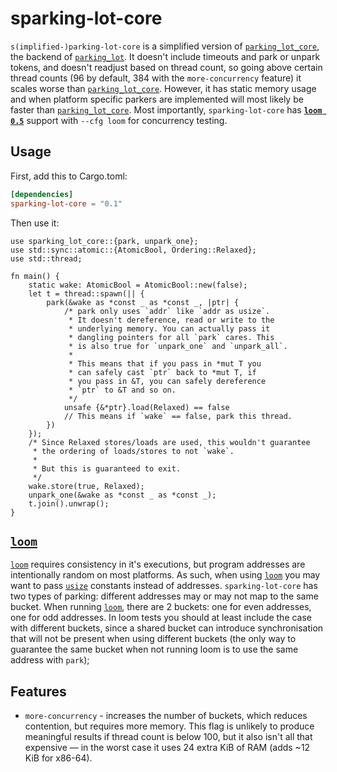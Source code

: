 # sparking-lot-core

`s(implified-)parking-lot-core` is a simplified version of [`parking_lot_core`],
the backend of [`parking_lot`]. It doesn't include timeouts and park or unpark
tokens, and doesn't readjust based on thread count, so going above certain thread
counts (96 by default, 384 with the `more-concurrency` feature) it scales worse
than [`parking_lot_core`]. However, it has static memory usage and when platform
specific parkers are implemented will most likely be faster than [`parking_lot_core`].
Most importantly, `sparking-lot-core` has **[`loom 0.5`]** support with `--cfg loom`
for concurrency testing.

## Usage

First, add this to Cargo.toml:

```toml
[dependencies]
sparking-lot-core = "0.1"
```

Then use it:

```rust,no_run
use sparking_lot_core::{park, unpark_one};
use std::sync::atomic::{AtomicBool, Ordering::Relaxed};
use std::thread;

fn main() {
    static wake: AtomicBool = AtomicBool::new(false);
    let t = thread::spawn(|| {
        park(&wake as *const _ as *const _, |ptr| {
            /* park only uses `addr` like `addr as usize`.
             * It doesn't dereference, read or write to the
             * underlying memory. You can actually pass it
             * dangling pointers for all `park` cares. This
             * is also true for `unpark_one` and `unpark_all`.
             * 
             * This means that if you pass in *mut T you
             * can safely cast `ptr` back to *mut T, if
             * you pass in &T, you can safely dereference
             * `ptr` to &T and so on.
             */
            unsafe {&*ptr}.load(Relaxed) == false
            // This means if `wake` == false, park this thread.
        })
    });
    /* Since Relaxed stores/loads are used, this wouldn't guarantee
     * the ordering of loads/stores to not `wake`.
     * 
     * But this is guaranteed to exit.
     */
    wake.store(true, Relaxed);
    unpark_one(&wake as *const _ as *const _);
    t.join().unwrap();
}
```

## [`loom`]

[`loom`] requires consistency in it's executions, but program addresses are intentionally
random on most platforms. As such, when using [`loom`] you may want to pass [`usize`](https://doc.rust-lang.org/std/primitive.usize.html)
constants instead of addresses. `sparking-lot-core` has two types of parking: different
addresses may or may not map to the same bucket. When running [`loom`], there are 2 buckets:
one for even addresses, one for odd addresses. In loom tests you should at least include the
case with different buckets, since a shared bucket can introduce synchronisation that will
not be present when using different buckets (the only way to guarantee the same bucket when
not running loom is to use the same address with `park`);

## Features

- `more-concurrency` - increases the number of buckets, which reduces contention, but requires
more memory. This flag is unlikely to produce meaningful results if thread count is below 100,
but it also isn't all that expensive &mdash; in the worst case it uses 24 extra KiB of RAM
(adds ~12 KiB for x86-64).

[`parking_lot_core`]: https://crates.io/crates/parking_lot_core
[`parking_lot`]: https://crates.io/crates/parking_lot
[`loom 0.5`]: https://crates.io/crates/loom/0.5.6
[`loom`]: https://crates.io/crates/loom/0.5.6
